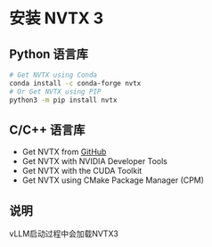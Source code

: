 # 安装 NVTX 3

## Python 语言库
``` bash
# Get NVTX using Conda
conda install -c conda-forge nvtx
# Or Get NVTX using PIP
python3 -m pip install nvtx
```

## C/C++ 语言库
- Get NVTX from [GitHub](https://github.com/NVIDIA/NVTX)
- Get NVTX with NVIDIA Developer Tools
- Get NVTX with the CUDA Toolkit
- Get NVTX using CMake Package Manager (CPM)

## 说明
vLLM启动过程中会加载NVTX3
